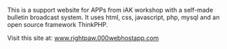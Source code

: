 This is a support website for APPs from iAK workshop with a self-made bulletin broadcast system.
It uses html, css, javascript, php, mysql and an open source framework ThinkPHP.

Visit this site at:
www.rightpaw.000webhostapp.com
